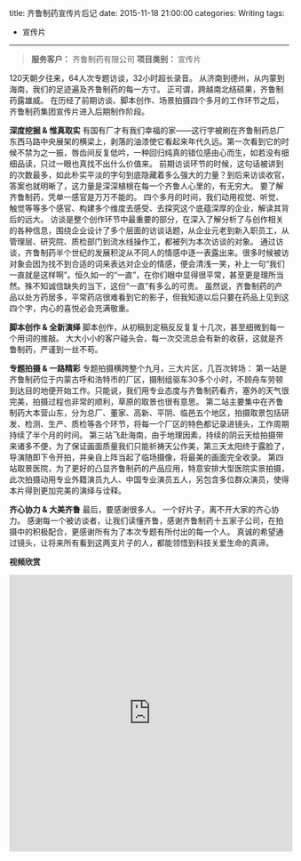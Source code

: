 title: 齐鲁制药宣传片后记
date: 2015-11-18 21:00:00
categories: Writing
tags:
 - 宣传片
---

> __服务客户：__ 齐鲁制药有限公司
> __项目类别：__ 宣传片

120天朝夕往来，64人次专题访谈，32小时超长录音。
从济南到德州，从内蒙到海南，我们的足迹遍及齐鲁制药的每一方寸。
正可谓，跨越南北结硕果，齐鲁制药露雄威。
在历经了前期访谈、脚本创作、场景拍摄四个多月的工作环节之后，齐鲁制药集团宣传片进入后期制作阶段。

__深度挖掘 & 惟真取实__
有国有厂才有我们幸福的家——这行字被刷在齐鲁制药总厂东西马路中央展架的横梁上，剥落的油漆使它看起来年代久远。第一次看到它的时候不禁为之一振，唇齿间反复低吟，一种回归纯真的错位感由心而生，如若没有细细品读，只过一眼也真找不出什么价值来。
前期访谈环节的时候，这句话被讲到的次数最多，如此朴实平淡的字句到底隐藏着多么强大的力量？到后来访谈收官，答案也就明晰了，这力量是深深植根在每一个齐鲁人心里的，有无穷大。
要了解齐鲁制药，凭单一感官是万万不能的。
四个多月的时间，我们动用视觉、听觉、触觉等等多个感官、构建多个维度去感受、去探究这个底蕴深厚的企业，解读其背后的远大。
访谈是整个创作环节中最重要的部分，在深入了解分析了与创作相关的各种信息，围绕企业设计了多个层面的访谈话题，从企业元老到新入职员工，从管理层、研究院、质检部门到流水线操作工，都被列为本次访谈的对象。
通过访谈，齐鲁制药半个世纪的发展积淀从不同人的情感中逐一表露出来。很多时候被访对象会因为找不到合适的词来表达对企业的情感，便会清浅一笑，补上一句“我们一直就是这样啊”。恒久如一的“一直”，在你们眼中显得很平常，甚至更是理所当然。殊不知诚信缺失的当下，这份“一直”有多么的可贵。
虽然说，齐鲁制药的产品以处方药居多，平常药店很难看到它的影子，但我知道以后只要在药品上见到这四个字，内心的喜悦必会充满敬重。

__脚本创作 & 全新演绎__
脚本创作，从初稿到定稿反反复复十几次，甚至细微到每一个用词的推敲。
大大小小的客户碰头会，每一次交流总会有新的收获，这就是齐鲁制药，严谨到一丝不苟。

__专题拍摄 & 一路精彩__
专题拍摄横跨整个九月，三大片区，几百次转场：
第一站是齐鲁制药位于内蒙古呼和浩特市的厂区，摄制组驱车30多个小时，不顾舟车劳顿到达目的地便开始工作。只能说，我们用专业态度与齐鲁制药看齐，塞外的天气很完美，拍摄过程也非常的顺利，草原的取景也很有意思。
第二站主要集中在齐鲁制药大本营山东，分为总厂、董家、高新、平阴、临邑五个地区，拍摄取景包括研发、检测、生产、质检等各个环节，将每一个厂区的特色都记录进镜头，工作周期持续了半个月的时间。
第三站飞赴海南，由于地理因素，持续的阴云天给拍摄带来诸多不便，为了保证画面质量我们只能祈祷天公作美，第三天太阳终于露脸了，导演随即下令开拍，并亲自上阵当起了临场摄像，将最美的画面完全收录。
第四站取景医院，为了更好的凸显齐鲁制药的产品应用，特意安排大型医院实景拍摄，此次拍摄动用专业外籍演员九人、中国专业演员五人，另包含多位群众演员，使得本片得到更加完美的演绎与诠释。

__齐心协力 & 大美齐鲁__
最后，要感谢很多人。
一个好片子，离不开大家的齐心协力。
感谢每一个被访谈者，让我们读懂齐鲁，感谢齐鲁制药十五家子公司，在拍摄中的积极配合，更感谢所有为了本次专题有所付出的每一个人。
真诚的希望通过镜头，让将来所有看到这两支片子的人，都能领悟到科技关爱生命的真谛。


__视频欣赏__

<iframe height=498 width=510 src="http://player.youku.com/embed/XNTc4MzQ5MzM2" frameborder=0 allowfullscreen></iframe>

